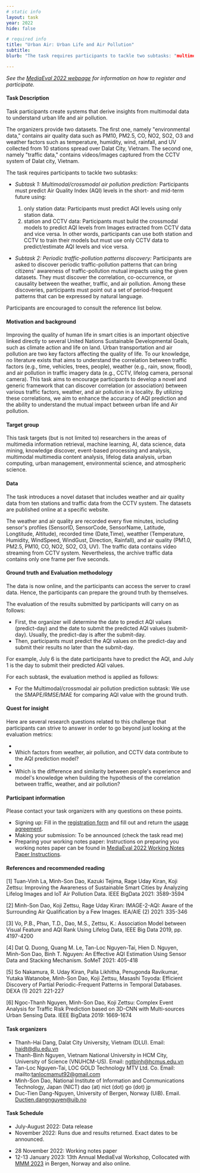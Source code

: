 ```yaml
---
# static info
layout: task
year: 2022
hide: false

# required info
title: "Urban Air: Urban Life and Air Pollution"
subtitle:
blurb: "The task requires participants to tackle two subtasks: "multimodal/crossmodal air pollution prediction" and "periodic traffic-pollution patterns discovery". The first requires participants to predict Air Quality Index (AQI) in the short- and mid-term future using multimodal/cross-modal data. Remarkably, the participants must predict AQI using (1) only station data, and (2) station and CCTV data. The second requires participants to discover periodic traffic-pollution patterns that can bring citizens' awareness of traffic-pollution mutual impacts using the given datasets."

---
```


<!-- # please respect the structure below-->
*See the [MediaEval 2022 webpage](https://multimediaeval.github.io/editions/2022/) for information on how to register and participate.*

#### Task Description
Task participants create systems that derive insights from multimodal data to understand urban life and air pollution. 

The organizers provide two datasets. The first one, namely "environmental data," contains air quality data such as PM10, PM2.5, CO, NO2, SO2, O3 and weather factors such as temperature, humidity, wind, rainfall, and UV collected from 10 stations spread over Dalat City, Vietnam. The second one, namely "traffic data," contains videos/images captured from the CCTV system of Dalat city, Vietnam. 

The task requires participants to tackle two subtasks:

* *Subtask 1: Multimodal/crossmodal air pollution prediction:* Participants must predict Air Quality Index (AQI) levels in the short- and mid-term future using:
    1. only station data: Participants must predict AQI levels using only station data. 
    2. station and CCTV data: Participants must build the crossmodal models to predict AQI levels from Images extracted from CCTV data and vice versa. In other words, participants can use both station and CCTV to train their models but must use only CCTV data to predict/estimate AQI levels and vice versa.

* *Subtask 2: Periodic traffic-pollution patterns discovery:* Participants are asked to discover periodic traffic-pollution patterns that can bring citizens' awareness of traffic-pollution mutual impacts using the given datasets. They must discover the correlation, co-occurrence, or causality between the weather, traffic, and air pollution. Among these discoveries, participants must point out a set of period-frequent patterns that can be expressed by natural language. 

Participants are encouraged to consult the reference list below.


#### Motivation and background

Improving the quality of human life in smart cities is an important objective linked directly to several United Nations Sustainable Developmental Goals, such as climate action and life on land. Urban transportation and air pollution are two key factors affecting the quality of life. To our knowledge, no literature exists that aims to understand the correlation between traffic factors (e.g., time, vehicles, trees, people), weather (e.g., rain, snow, flood), and air pollution in traffic imagery data (e.g., CCTV, lifelog camera, personal camera). This task aims to encourage participants to develop a novel and generic framework that can discover correlation (or association) between various traffic factors, weather, and air pollution in a locality. By utilizing these correlations, we aim to enhance the accuracy of AQI prediction and the ability to understand the mutual impact between urban life and Air pollution. 

#### Target group
This task targets (but is not limited to) researchers in the areas of multimedia information retrieval, machine learning, AI, data science, data mining, knowledge discover, event-based processing and analysis, multimodal multimedia content analysis, lifelog data analysis, urban computing, urban management, environmental science, and atmospheric science. 

#### Data
The task introduces a novel dataset that includes weather and air quality data from ten stations and traffic data from the CCTV system. The datasets are published online at a specific website. 

The weather and air quality are recorded every five minutes, including sensor's profiles (SensorID, SensorCode, SensorName, Latitude, Longtitude, Altitude), recorded time (Date,Time), weatther (Temperature,	Humidity, WindSpeed, WindGust, Direction, Rainfall), and air quality (PM1.0, PM2.5,	PM10,	CO, NO2, SO2, O3, UV). The traffic data contains video streaming from CCTV system. Nevertheless, the archive traffic data contains only one frame per five seconds.

#### Ground truth and Evaluation methodology
The data is now online, and the participants can access the server to crawl data. Hence, the participants can prepare the ground truth by themselves. 

The evaluation of the results submitted by participants will carry on as follows:

* First, the organizer will determine the date to predict AQI values (predict-day) and the date to submit the predicted AQI values (submit-day). Usually, the predict-day is after the submit-day. 
* Then, participants must predict the AQI values on the predict-day and submit their results no later than the submit-day. 

For example, July 6 is the date participants have to predict the AQI, and July 1 is the day to submit their predicted AQI values. 

For each subtask, the evaluation method is applied as follows:
* For the Multimodal/crossmodal air pollution prediction subtask: We use the SMAPE/RMSE/MAE for comparing AQI value with the ground truth.


#### Quest for insight
Here are several research questions related to this challenge that participants can strive to answer in order to go beyond just looking at the evaluation metrics: 
* <!-- # First research question-->
* Which factors from weather, air pollution, and CCTV data contribute to the AQI prediction model? 
* <!-- # Second research question-->
* Which is the difference and similarity between people's experience and model's knowledge when building the hypothesis of the correlation between traffic, weather, and air pollution?
<!-- # and so on-->

#### Participant information
Please contact your task organizers with any questions on these points. 
* Signing up: Fill in the [registration form](https://forms.gle/JcKoa5ycxR2KEiTJ7) and fill out and return the [usage agreement](https://multimediaeval.github.io/editions/2022/docs/MediaEval2022_UsageAgreement.pdf).
* Making your submission: To be announced (check the task read me) <!-- Please add instructions on how to create and submit runs to your task replacing "To be announced." -->
* Preparing your working notes paper: Instructions on preparing you working notes paper can be found in [MediaEval 2022 Working Notes Paper Instructions](https://docs.google.com/document/d/12uSn0rRYxa3buiFNEbpa46dKsHOyqV2PHU_joRGMHRw).

#### References and recommended reading
[1] Tuan-Vinh La, Minh-Son Dao, Kazuki Tejima, Rage Uday Kiran, Koji Zettsu: Improving the Awareness of Sustainable Smart Cities by Analyzing Lifelog Images and IoT Air Pollution Data. IEEE BigData 2021: 3589-3594

[2] Minh-Son Dao, Koji Zettsu, Rage Uday Kiran: IMAGE-2-AQI: Aware of the Surrounding Air Qualification by a Few Images. IEA/AIE (2) 2021: 335-346 

[3] Vo, P.B., Phan, T.D., Dao, M.S., Zettsu, K.: Association Model between Visual Feature and AQI Rank Using Lifelog Data, IEEE Big Data 2019, pp. 4197-4200

[4] Dat Q. Duong, Quang M. Le, Tan-Loc Nguyen-Tai, Hien D. Nguyen, Minh-Son Dao, Binh T. Nguyen: An Effective AQI Estimation Using Sensor Data and Stacking Mechanism. SoMeT 2021: 405-418

[5] So Nakamura, R. Uday Kiran, Palla Likhitha, Penugonda Ravikumar, Yutaka Watanobe, Minh-Son Dao, Koji Zettsu, Masashi Toyoda: Efficient Discovery of Partial Periodic-Frequent Patterns in Temporal Databases. DEXA (1) 2021: 221-227

[6] Ngoc-Thanh Nguyen, Minh-Son Dao, Koji Zettsu: Complex Event Analysis for Traffic Risk Prediction based on 3D-CNN with Multi-sources Urban Sensing Data. IEEE BigData 2019: 1669-1674

#### Task organizers
* Thanh-Hai Dang, Dalat City University, Vietnam (DLU). Email: haidt@dlu.edu.vn
* Thanh-Binh Nguyen, Vietnam National University in HCM City, University of Science (VNUHCM-US). Email: ngtbinh@hcmus.edu.vn
* Tan-Loc Nguyen-Tai, LOC GOLD Technology MTV Ltd. Co. Email: mailto:tanlocmamut92@gmail.com
* Minh-Son Dao, National Institute of Information and Communications Technology, Japan (NICT) dao (at) nict (dot) go (dot) jp
* Duc-Tien Dang-Nguyen, University of Bergen, Norway (UiB). Email. Ductien.dangnguyen@uib.no

#### Task Schedule
* July-August 2022: Data release
  <!-- * XX XXX 2022: Data release <!-- # Replace XX with your date. We suggest setting the date in June-August. 31 August is the last possible date by which you should release data. You can release earlier, or plan a two-stage release.--> 
* November 2022: Runs due and results returned. Exact dates to be announced.
 <!--* XX November 2022: Runs due <!-- # Replace XX with your date. We suggest setting enough time in order to have enough time to assess and return the results by the Results returned.-->
  <!--* XX November 2022: Results returned  <!-- Replace XX with your date. Latest possible should be 23 November-->
* 28 November 2022: Working notes paper  <!-- Fixed. Please do not change.-->
* 12-13 January 2023: 13th Annual MediaEval Workshop, Collocated with [MMM 2023](https://www.mmm2023.no/) in Bergen, Norway and also online. <!-- Fixed. Please do not change.-->

